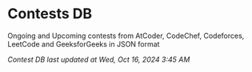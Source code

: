 # Contests DB

Ongoing and Upcoming contests from AtCoder, CodeChef, Codeforces, LeetCode and GeeksforGeeks in JSON format

*Contest DB last updated at Wed, Oct 16, 2024 3:45 AM*  
